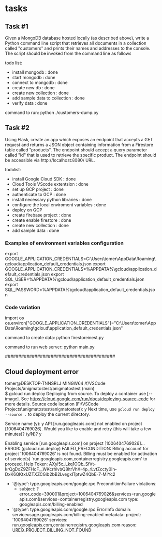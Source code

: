 # tasks
## Task #1
Given a MongoDB database hosted locally (as described above), write a Python
command line script that retrieves all documents in a collection called "customers" and
prints their names and addresses to the console. The script should be invoked from the
command line as follows

todo list:
- install mongodb : done
- start mongodb : done
- connect to mongodb : done
- create new db : done
- create new collection : done
- add sample data to collection : done
- verify data : done

command to run: python ./customers-dump.py

## Task #2

Using Flask, create an app which exposes an endpoint that accepts a GET request and
returns a JSON object containing information from a Firestore table called "products".
The endpoint should accept a query parameter called "id" that is used to retrieve the
specific product. The endpoint should be accessible via http://localhost:8080/ URL.

todolist:
- install Google Cloud SDK : done
- Cloud Tools VScode extentsion : done
- set up GCP project : done
- authenticate to GCP : done
- install necessary python libraries : done
- configure the local enviroment variables : done
- deploy on GCP  
- create firebase project : done
- create enable firestore : done
- create new collection : done
- add sample data : done
### Examples of environment variables configuration
export GOOGLE_APPLICATION_CREDENTIALS=C:\Users\tomer\AppData\Roaming\gcloud\application_default_credentials.json
export GOOGLE_APPLICATION_CREDENTIALS=%APPDATA%\gcloud\application_default_credentials.json
export SQL_USER=%APPDATA%\gcloud\application_default_credentials.json
export SQL_PASSWORD=%APPDATA%\gcloud\application_default_credentials.json

### Code variation
import os
os.environ["GOOGLE_APPLICATION_CREDENTIALS"]="C:\\Users\\tomer\\AppData\\Roaming\\gcloud\\application_default_credentials.json"

command to create data: python firestoreinest.py

command to run web server: python main.py


#########################################
## Cloud deployment error
tomer@DESKTOP-TNNSRLJ MINGW64 /f/VSCode Projects/anigmatostest/anigmatostest (main)        
$ gcloud run deploy
Deploying from source. To deploy a container use [--image]. See https://cloud.google.com/run/docs/deploying-source-code for more details.
Source code location (F:\VSCode Projects\anigmatostest\anigmatostest):  y
Next time, use `gcloud run deploy --source .` to deploy the current directory.

Service name (y):  y
API [run.googleapis.com] not enabled on project [1006404769026]. Would you like to enable 
and retry (this will take a few minutes)? (y/N)?  y

Enabling service [run.googleapis.com] on project [1006404769026]...
ERROR: (gcloud.run.deploy) FAILED_PRECONDITION: Billing account for project '1006404769026' is not found. Billing must be enabled for activation of service(s) 'run.googleapis.com,containerregistry.googleapis.com' to proceed.
Help Token: AXyI5c_Lkq1OQb_SfVt-krQgDoZ9ZFHcF__WKcrhIvbQ8ltrVhX-4p_rLvtZccty0Ih-DxK6QKtxUZTXZCGib2bB2LvegxITptwZ4QbE-7-MIYc2
- '@type': type.googleapis.com/google.rpc.PreconditionFailure
  violations:
  - subject: ?error_code=390001&project=1006404769026&services=run.googleapis.com&services=containerregistry.googleapis.com
    type: googleapis.com/billing-enabled
- '@type': type.googleapis.com/google.rpc.ErrorInfo
  domain: serviceusage.googleapis.com/billing-enabled
  metadata:
    project: '1006404769026'
    services: run.googleapis.com,containerregistry.googleapis.com
  reason: UREQ_PROJECT_BILLING_NOT_FOUND
